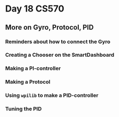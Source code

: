 [comment]: render
# Day 18 CS570
## More on Gyro, Protocol, PID

### Reminders about how to connect the Gyro

### Creating a Chooser on the SmartDashboard

### Making a PI-controller

### Making a Protocol

### Using ```wpilib``` to make a PID-controller

### Tuning the PID


